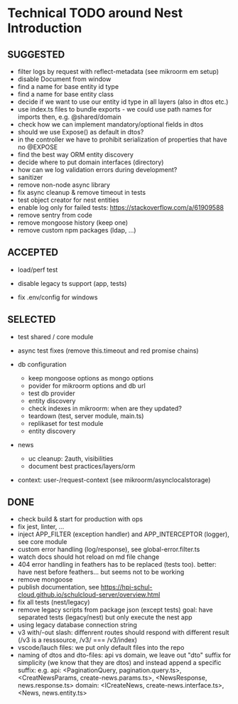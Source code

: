 # Technical TODO around Nest Introduction

## SUGGESTED

- filter logs by request with reflect-metadata (see mikroorm em setup)
- disable Document from window
- find a name for base entity id type
- find a name for base entity class
- decide if we want to use our entity id type in all layers (also in dtos etc.)
- use index.ts files to bundle exports - we could use path names for imports then, e.g. @shared/domain
- check how we can implement mandatory/optional fields in dtos
- should we use Expose() as default in dtos?
- in the controller we have to prohibit serialization of properties that have no @EXPOSE
- find the best way ORM entity discovery
- decide where to put domain interfaces (directory)
- how can we log validation errors during development?
- sanitizer
- remove non-node async library
- fix async cleanup & remove timeout in tests
- test object creator for nest entities
- enable log only for failed tests: https://stackoverflow.com/a/61909588
- remove sentry from code
- remove mongoose history (keep one)
- remove custom npm packages (ldap, ...)

## ACCEPTED

- load/perf test

- disable legacy ts support (app, tests)

- fix .env/config for windows

## SELECTED

- test shared / core module 
- async test fixes (remove this.timeout and red promise chains)

- db configuration

  - keep mongoose options as mongo options
  - povider for mikroorm options and db url
  - test db provider
  - entity discovery
  - check indexes in mikroorm: when are they updated?
  - teardown (test, server module, main.ts)
  - replikaset for test module
  - entity discovery

- news

  - uc cleanup: 2auth, visibilities
  - document best practices/layers/orm

- context: user-/request-context (see mikroorm/asynclocalstorage)


## DONE

- check build & start for production with ops
- fix jest, linter, ...
- inject APP_FILTER (exception handler) and APP_INTERCEPTOR (logger), see core module
- custom error handling (log/response), see global-error.filter.ts
- watch docs should hot reload on md file change
- 404 error handling in feathers has to be replaced (tests too). better: have nest before feathers... but seems not to be working
- remove mongoose
- publish documentation, see https://hpi-schul-cloud.github.io/schulcloud-server/overview.html
- fix all tests (nest/legacy)
- remove legacy scripts from package json (except tests) goal: have separated tests (legacy/nest) but only execute the nest app
- using legacy database connection string
- v3 with/-out slash: diffenrent routes should respond with different result (/v3 is a resssource, /v3/ === /v3/index)
- vscode/lauch files: we put only default files into the repo
- naming of dtos and dto-files: api vs domain, we leave out "dto" suffix for simplicity (we know that they are dtos) and instead append a specific suffix:
  e.g.
  api: <PaginationQuery, pagination.query.ts>, <CreatNewsParams, create-news.params.ts>, <NewsResponse, news.response.ts>
  domain: <ICreateNews, create-news.interface.ts>, <News, news.entity.ts>
